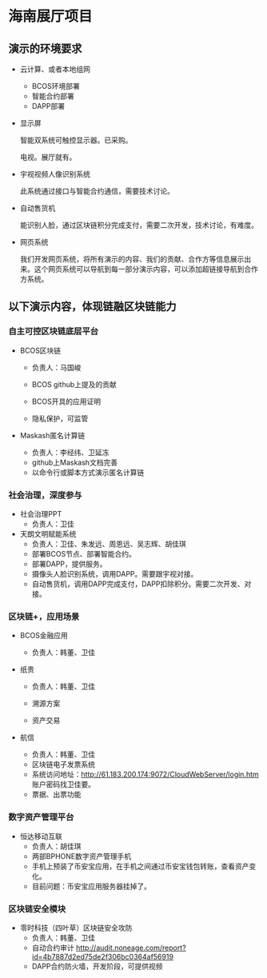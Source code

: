 # 海南展厅项目

## 演示的环境要求

- 云计算、或者本地组网
  - BCOS环境部署
  - 智能合约部署
  - DAPP部署

- 显示屏

  智能双系统可触控显示器。已采购。

  电视。展厅就有。

- 宇视视频人像识别系统

  此系统通过接口与智能合约通信，需要技术讨论。

- 自动售货机

  能识别人脸，通过区块链积分完成支付，需要二次开发，技术讨论，有难度。

- 网页系统

  我们开发网页系统，将所有演示的内容、我们的贡献、合作方等信息展示出来。这个网页系统可以导航到每一部分演示内容，可以添加超链接导航到合作方系统。

## 以下演示内容，体现链融区块链能力

### 自主可控区块链底层平台

- BCOS区块链

  - 负责人：马国峻
  - BCOS github上提及的贡献

  - BCOS开具的应用证明
  - 隐私保护，可监管

- Maskash匿名计算链

  - 负责人：李经纬、卫延冻
  - github上Maskash文档完善
  - 以命令行或脚本方式演示匿名计算链

### 社会治理，深度参与

- 社会治理PPT
  - 负责人：卫佳
- 天朗文明赋能系统
  - 负责人：卫佳、朱发远、周恩远、吴志辉、胡佳琪
  - 部署BCOS节点、部署智能合约。
  - 部署DAPP，提供服务。
  - 摄像头人脸识别系统，调用DAPP。需要跟宇视对接。
  - 自动售货机，调用DAPP完成支付，DAPP扣除积分。需要二次开发、对接。

### 区块链+，应用场景

- BCOS金融应用

  - 负责人：韩董、卫佳

- 纸贵

  - 负责人：韩董、卫佳

  - 溯源方案
  - 资产交易

- 航信

  - 负责人：韩董、卫佳
  - 区块链电子发票系统
  - 系统访问地址：http://61.183.200.174:9072/CloudWebServer/login.htm 账户密码找卫佳要。
  - 票据、出票功能

### 数字资产管理平台

- 恒达移动互联
  - 负责人：胡佳琪
  - 两部BPHONE数字资产管理手机
  - 手机上预装了币安宝应用，在手机之间通过币安宝钱包转账，查看资产变化。
  - 目前问题：币安宝应用服务器挂掉了。

### 区块链安全模块

- 零时科技（四叶草）区块链安全攻防
  - 负责人：韩董、卫佳
  - 自动合约审计 http://audit.noneage.com/report?id=4b7887d2ed75de2f306bc0364af56919
  - DAPP合约防火墙，开发阶段，可提供视频
